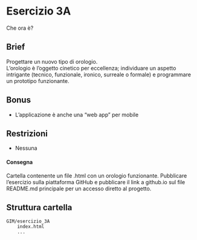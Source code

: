 # Esercizio 3A
Che ora è?

## Brief
Progettare un nuovo tipo di orologio.  
L’orologio è l’oggetto cinetico per eccellenza; individuare un aspetto intrigante (tecnico, funzionale, ironico, surreale o formale) e programmare un prototipo funzionante.  

## Bonus
- L’applicazione è anche una “web app” per mobile

## Restrizioni
- Nessuna 

#### Consegna
Cartella contenente un file .html con un orologio funzionante.
Pubblicare l’esercizio sulla piattaforma GitHub e pubblicare il link a github.io sul file README.md principale per un accesso diretto al progetto.

## Struttura cartella
```
GIM/esercizio_3A
	index.html  
	...
``` 

